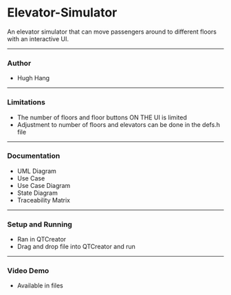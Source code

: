 # Elevator-Simulator
An elevator simulator that can move passengers around to different floors with an interactive UI. 

---
### Author
- Hugh Hang

---
### Limitations
- The number of floors and floor buttons ON THE UI is limited
- Adjustment to number of floors and elevators can be done in the defs.h file

---
### Documentation
- UML Diagram
- Use Case
- Use Case Diagram
- State Diagram
- Traceability Matrix
 
---
### Setup and Running
- Ran in QTCreator
- Drag and drop file into QTCreator and run

--- 
### Video Demo 
- Available in files

